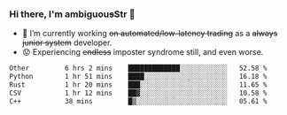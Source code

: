 ### Hi there, I'm ambiguou~~s~~Str 👋

<!--
**ambiguoustexture/ambiguoustexture** is a ✨ _special_ ✨ repository because its `README.md` (this file) appears on your GitHub profile.

Here are some ideas to get you started:
-->
- 🔭 I’m currently working ~~on automated/low-latency trading~~ as a ~~always junior system~~ developer.
- :worried: Experiencing ~~endless~~ imposter syndrome still, and even worse.

<!--START_SECTION:waka-->

```txt
Other         6 hrs 2 mins    █████████████░░░░░░░░░░░░   52.58 %
Python        1 hr 51 mins    ████░░░░░░░░░░░░░░░░░░░░░   16.18 %
Rust          1 hr 20 mins    ███░░░░░░░░░░░░░░░░░░░░░░   11.65 %
CSV           1 hr 12 mins    ██▓░░░░░░░░░░░░░░░░░░░░░░   10.58 %
C++           38 mins         █▒░░░░░░░░░░░░░░░░░░░░░░░   05.61 %
```

<!--END_SECTION:waka-->
